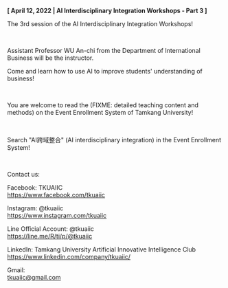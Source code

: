 **[ April 12, 2022 | AI Interdisciplinary Integration Workshops - Part 3 ]**

The 3rd session of the AI Interdisciplinary Integration Workshops!

&nbsp;

Assistant Professor WU An-chi from the Department of International Business will be the instructor.

Come and learn how to use AI to improve students' understanding of business!

&nbsp;

You are welcome to read the (FIXME: detailed teaching content and methods) on the Event Enrollment System of Tamkang University!

&nbsp;

Search "AI跨域整合" (AI interdisciplinary integration) in the Event Enrollment System!

&nbsp;

Contact us:

Facebook: TKUAIIC <br />https://www.facebook.com/tkuaiic

Instagram: @tkuaiic <br />https://www.instagram.com/tkuaiic

Line Official Account: @tkuaiic <br />https://line.me/R/ti/p/@tkuaiic

LinkedIn: Tamkang University Artificial Innovative Intelligence Club <br />https://www.linkedin.com/company/tkuaiic/

Gmail: <br />tkuaiic@gmail.com
